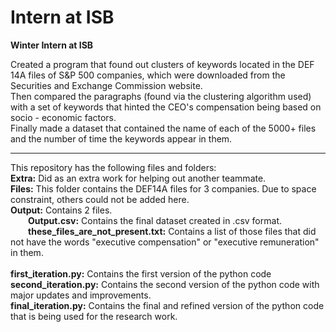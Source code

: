 # Intern at ISB
 <b>Winter Intern at ISB</b>

Created a program that found out clusters of keywords located in the DEF 14A files of S&P 500 companies, which were downloaded from the Securities and Exchange Commission website.<br>
Then compared the paragraphs (found via the clustering algorithm used) with a set of keywords that hinted the CEO's compensation being based on socio - economic factors.<br>
Finally made a dataset that contained the name of each of the 5000+ files and the number of time the keywords appear in them.<br>
<hr>
This repository has the following files and folders:<br>
<b>Extra:</b> Did as an extra work for helping out another teammate.<br>
<b>Files:</b> This folder contains the DEF14A files for 3 companies. Due to space constraint, others could not be added here.<br>
<b>Output:</b> Contains 2 files.<br>
&emsp;&emsp;<b>Output.csv:</b> Contains the final dataset created in .csv format.<br>
&emsp;&emsp;<b>these_files_are_not_present.txt:</b> Contains a list of those files that did not have the words "executive compensation" or "executive remuneration" in them.
<br><br>
 <b>first_iteration.py:</b> Contains the first version of the python code<br>
 <b>second_iteration.py:</b> Contains the second version of the python code with major updates and improvements.<br>
 <b>final_iteration.py:</b> Contains the final and refined version of the python code that is being used for the research work.
